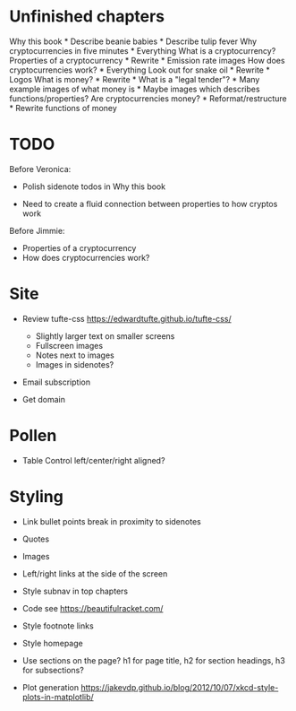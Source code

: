 # Unfinished chapters

Why this book
    * Describe beanie babies
    * Describe tulip fever
Why cryptocurrencies in five minutes
    * Everything
What is a cryptocurrency?
  Properties of a cryptocurrency
    * Rewrite
    * Emission rate images
  How does cryptocurrencies work?
    * Everything
  Look out for snake oil
    * Rewrite
    * Logos
  What is money?
    * Rewrite
    * What is a "legal tender"?
    * Many example images of what money is
    * Maybe images which describes functions/properties?
  Are cryptocurrencies money?
    * Reformat/restructure
    * Rewrite functions of money

# TODO

Before Veronica:
* Polish sidenote todos in Why this book

* Need to create a fluid connection between properties to how cryptos work

Before Jimmie:
* Properties of a cryptocurrency
* How does cryptocurrencies work?





# Site

* Review tufte-css
    https://edwardtufte.github.io/tufte-css/
    * Slightly larger text on smaller screens
    * Fullscreen images
    * Notes next to images
    * Images in sidenotes?

* Email subscription
* Get domain

# Pollen

* Table
    Control left/center/right aligned?

# Styling

* Link bullet points break in proximity to sidenotes
* Quotes
* Images
* Left/right links at the side of the screen
* Style subnav in top chapters

* Code
  see https://beautifulracket.com/
* Style footnote links
* Style homepage
* Use sections on the page? h1 for page title, h2 for section headings, h3 for subsections?
* Plot generation
  https://jakevdp.github.io/blog/2012/10/07/xkcd-style-plots-in-matplotlib/


